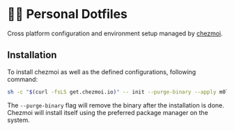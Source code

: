 # 👨‍💻 Personal Dotfiles

Cross platform configuration and environment setup managed by [chezmoi](https://www.chezmoi.io/).

## Installation

To install chezmoi as well as the defined configurations, following command:

```bash
sh -c "$(curl -fsLS get.chezmoi.io)" -- init --purge-binary --apply m0lson84
```

The `--purge-binary` flag will remove the binary after the installation is done. Chezmoi will install itself using the
preferred package manager on the system.
